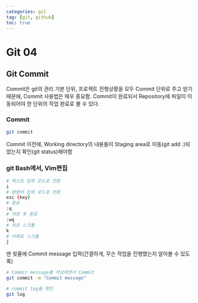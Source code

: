 ```yaml
---
categories: git
tag: [git, github]
toc: true
---
```

# Git 04



## Git Commit

Commit은 git의 관리 기본 단위, 프로젝트 진행상황을 모두 Commit 단위로 주고 받기 때문에, Commit 사용법은 매우 중요함. Commit이 완료되서 Repository에 파일이 이동되어야 한 단위의 작업 완료로 볼 수 있다.



### Commit

```bash
git commit
```

Commit 이전에, Working directory의 내용들이 Staging area로 이동(git add .)되었는지 확인(git status)해야함

### git Bash에서, Vim편집

```bash
# 텍스트 입력 모드로 전환
i
# 명령어 입력 모드로 전환
esc (key)
# 종료
:q
# 저장 후 종료
:wq
# 위로 스크롤 
k
# 아래로 스크롤
j
```

맨 윗줄에 Commit message 입력(간결하게, 무슨 작업을 진행했는지 알아볼 수 있도록)


```bash
# Commit message를 작성하면서 Commit
git commit -m "Commit message"
```


```bash
# commit log를 확인
git log
```

